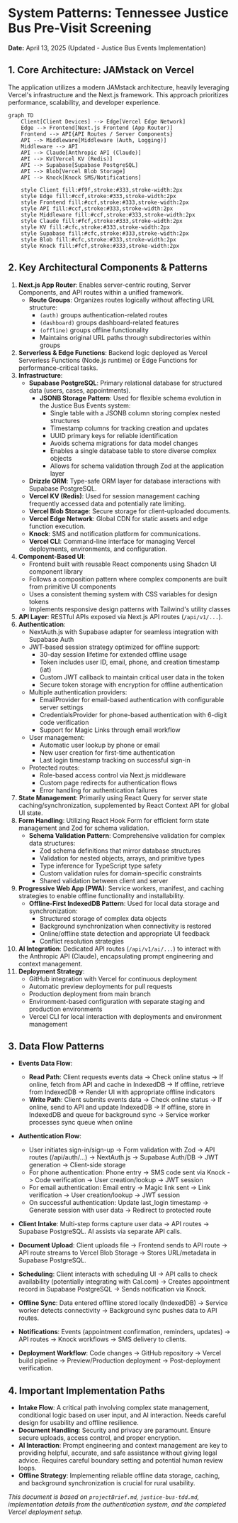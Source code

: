 # System Patterns: Tennessee Justice Bus Pre-Visit Screening

**Date:** April 13, 2025 (Updated - Justice Bus Events Implementation)

## 1. Core Architecture: JAMstack on Vercel

The application utilizes a modern JAMstack architecture, heavily leveraging Vercel's infrastructure and the Next.js framework. This approach prioritizes performance, scalability, and developer experience.

```mermaid
graph TD
    Client[Client Devices] --> Edge[Vercel Edge Network]
    Edge --> Frontend[Next.js Frontend (App Router)]
    Frontend --> API{API Routes / Server Components}
    API --> Middleware[Middleware (Auth, Logging)]
    Middleware --> API
    API --> Claude[Anthropic API (Claude)]
    API --> KV[Vercel KV (Redis)]
    API --> Supabase[Supabase PostgreSQL]
    API --> Blob[Vercel Blob Storage]
    API --> Knock[Knock SMS/Notifications]

    style Client fill:#f9f,stroke:#333,stroke-width:2px
    style Edge fill:#ccf,stroke:#333,stroke-width:2px
    style Frontend fill:#ccf,stroke:#333,stroke-width:2px
    style API fill:#ccf,stroke:#333,stroke-width:2px
    style Middleware fill:#ccf,stroke:#333,stroke-width:2px
    style Claude fill:#fcf,stroke:#333,stroke-width:2px
    style KV fill:#cfc,stroke:#333,stroke-width:2px
    style Supabase fill:#cfc,stroke:#333,stroke-width:2px
    style Blob fill:#cfc,stroke:#333,stroke-width:2px
    style Knock fill:#fcf,stroke:#333,stroke-width:2px
```

## 2. Key Architectural Components & Patterns

1.  **Next.js App Router**: Enables server-centric routing, Server Components, and API routes within a unified framework.
    - **Route Groups**: Organizes routes logically without affecting URL structure:
      - `(auth)` groups authentication-related routes
      - `(dashboard)` groups dashboard-related features
      - `(offline)` groups offline functionality
      - Maintains original URL paths through subdirectories within groups
2.  **Serverless & Edge Functions**: Backend logic deployed as Vercel Serverless Functions (Node.js runtime) or Edge Functions for performance-critical tasks.
3.  **Infrastructure**:
    - **Supabase PostgreSQL**: Primary relational database for structured data (users, cases, appointments).
      - **JSONB Storage Pattern**: Used for flexible schema evolution in the Justice Bus Events system:
        - Single table with a JSONB column storing complex nested structures
        - Timestamp columns for tracking creation and updates
        - UUID primary keys for reliable identification
        - Avoids schema migrations for data model changes
        - Enables a single database table to store diverse complex objects
        - Allows for schema validation through Zod at the application layer
    - **Drizzle ORM**: Type-safe ORM layer for database interactions with Supabase PostgreSQL.
    - **Vercel KV (Redis)**: Used for session management caching frequently accessed data and potentially rate limiting.
    - **Vercel Blob Storage**: Secure storage for client-uploaded documents.
    - **Vercel Edge Network**: Global CDN for static assets and edge function execution.
    - **Knock**: SMS and notification platform for communications.
    - **Vercel CLI**: Command-line interface for managing Vercel deployments, environments, and configuration.
4.  **Component-Based UI**:
    - Frontend built with reusable React components using Shadcn UI component library
    - Follows a composition pattern where complex components are built from primitive UI components
    - Uses a consistent theming system with CSS variables for design tokens
    - Implements responsive design patterns with Tailwind's utility classes
5.  **API Layer**: RESTful APIs exposed via Next.js API routes (`/api/v1/...`).
6.  **Authentication**:
    - NextAuth.js with Supabase adapter for seamless integration with Supabase Auth
    - JWT-based session strategy optimized for offline support:
      - 30-day session lifetime for extended offline usage
      - Token includes user ID, email, phone, and creation timestamp (iat)
      - Custom JWT callback to maintain critical user data in the token
      - Secure token storage with encryption for offline authentication
    - Multiple authentication providers:
      - EmailProvider for email-based authentication with configurable server settings
      - CredentialsProvider for phone-based authentication with 6-digit code verification
      - Support for Magic Links through email workflow
    - User management:
      - Automatic user lookup by phone or email
      - New user creation for first-time authentication
      - Last login timestamp tracking on successful sign-in
    - Protected routes:
      - Role-based access control via Next.js middleware
      - Custom page redirects for authentication flows
      - Error handling for authentication failures
7.  **State Management**: Primarily using React Query for server state caching/synchronization, supplemented by React Context API for global UI state.
8.  **Form Handling**: Utilizing React Hook Form for efficient form state management and Zod for schema validation.
    - **Schema Validation Pattern**: Comprehensive validation for complex data structures:
      - Zod schema definitions that mirror database structures
      - Validation for nested objects, arrays, and primitive types
      - Type inference for TypeScript type safety
      - Custom validation rules for domain-specific constraints
      - Shared validation between client and server
9.  **Progressive Web App (PWA)**: Service workers, manifest, and caching strategies to enable offline functionality and installability.
    - **Offline-First IndexedDB Pattern**: Used for local data storage and synchronization:
      - Structured storage of complex data objects
      - Background synchronization when connectivity is restored
      - Online/offline state detection and appropriate UI feedback
      - Conflict resolution strategies
10. **AI Integration**: Dedicated API routes (`/api/v1/ai/...`) to interact with the Anthropic API (Claude), encapsulating prompt engineering and context management.
11. **Deployment Strategy**:
    - GitHub integration with Vercel for continuous deployment
    - Automatic preview deployments for pull requests
    - Production deployment from main branch
    - Environment-based configuration with separate staging and production environments
    - Vercel CLI for local interaction with deployments and environment management

## 3. Data Flow Patterns

- **Events Data Flow**:

  - **Read Path**: Client requests events data -> Check online status -> If online, fetch from API and cache in IndexedDB -> If offline, retrieve from IndexedDB -> Render UI with appropriate offline indicators
  - **Write Path**: Client submits events data -> Check online status -> If online, send to API and update IndexedDB -> If offline, store in IndexedDB and queue for background sync -> Service worker processes sync queue when online

- **Authentication Flow**:
  - User initiates sign-in/sign-up -> Form validation with Zod -> API routes (/api/auth/...) -> NextAuth.js -> Supabase Auth/DB -> JWT generation -> Client-side storage
  - For phone authentication: Phone entry -> SMS code sent via Knock -> Code verification -> User creation/lookup -> JWT session
  - For email authentication: Email entry -> Magic link sent -> Link verification -> User creation/lookup -> JWT session
  - On successful authentication: Update last_login timestamp -> Generate session with user data -> Redirect to protected route
- **Client Intake**: Multi-step forms capture user data -> API routes -> Supabase PostgreSQL. AI assists via separate API calls.
- **Document Upload**: Client uploads file -> Frontend sends to API route -> API route streams to Vercel Blob Storage -> Stores URL/metadata in Supabase PostgreSQL.
- **Scheduling**: Client interacts with scheduling UI -> API calls to check availability (potentially integrating with Cal.com) -> Creates appointment record in Supabase PostgreSQL -> Sends notification via Knock.
- **Offline Sync**: Data entered offline stored locally (IndexedDB) -> Service worker detects connectivity -> Background sync pushes data to API routes.
- **Notifications**: Events (appointment confirmation, reminders, updates) -> API routes -> Knock workflows -> SMS delivery to clients.
- **Deployment Workflow**: Code changes -> GitHub repository -> Vercel build pipeline -> Preview/Production deployment -> Post-deployment verification.

## 4. Important Implementation Paths

- **Intake Flow**: A critical path involving complex state management, conditional logic based on user input, and AI interaction. Needs careful design for usability and offline resilience.
- **Document Handling**: Security and privacy are paramount. Ensure secure uploads, access control, and proper encryption.
- **AI Interaction**: Prompt engineering and context management are key to providing helpful, accurate, and safe assistance without giving legal advice. Requires careful boundary setting and potential human review loops.
- **Offline Strategy**: Implementing reliable offline data storage, caching, and background synchronization is crucial for rural usability.

_This document is based on `projectBrief.md`, `justice-bus-tdd.md`, implementation details from the authentication system, and the completed Vercel deployment setup._

